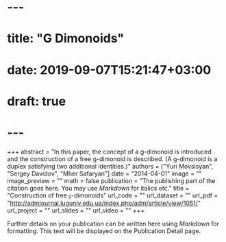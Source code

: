 # ---
# title: "G Dimonoids"
# date: 2019-09-07T15:21:47+03:00
# draft: true
# ---

+++
abstract = "In this paper, the concept of a g-dimonoid is introduced and the construction of a free g-dimonoid is described. (A g-dimonoid is a duplex satisfying two additional identities.)"
authors = ["Yuri Movsisyan", "Sergey Davidov", "Mher Safaryan"]
date = "2014-04-01"
image = ""
image_preview = ""
math = false
publication = "The publishing part of the citation goes here. You may use *Markdown* for italics etc."
title = "Construction of free 𝔤-dimonoids"
url_code = ""
url_dataset = ""
url_pdf = "http://admjournal.luguniv.edu.ua/index.php/adm/article/view/1051/"
url_project = ""
url_slides = ""
url_video = ""
+++

Further details on your publication can be written here using *Markdown* for formatting. This text will be displayed on the Publication Detail page.